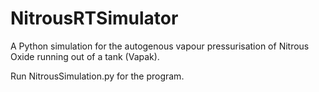 # NitrousRTSimulator
A Python simulation for the autogenous vapour pressurisation of Nitrous Oxide running out of a tank (Vapak).

Run NitrousSimulation.py for the program.
